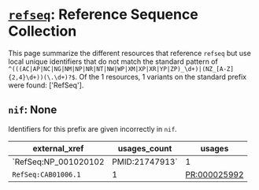 # [`refseq`](https://bioregistry.io/refseq): Reference Sequence Collection

This page summarize the different resources that reference `refseq`
but use local unique identifiers that do not match the standard pattern of
`^(((AC|AP|NC|NG|NM|NP|NR|NT|NW|WP|XM|XP|XR|YP|ZP)_\d+)|(NZ_[A-Z]{2,4}\d+))(\.\d+)?$`. Of the 1 resources,
1 variants on the standard prefix were found: ['RefSeq'].

## `nif`: None

Identifiers for this prefix are given incorrectly in `nif`.

| external_xref                       |   usages_count | usages                                                      |
|-------------------------------------|----------------|-------------------------------------------------------------|
| `RefSeq:NP_001020102|PMID:21747913` |              1 | [PR:000028836](http://purl.obolibrary.org/obo/PR_000028836) |
| `RefSeq:CAB01006.1`                 |              1 | [PR:000025992](http://purl.obolibrary.org/obo/PR_000025992) |

